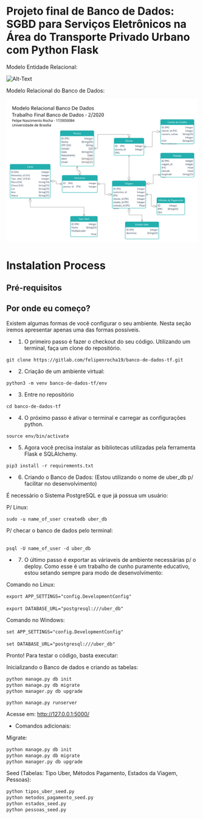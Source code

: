 # Projeto final de Banco de Dados: SGBD para Serviços Eletrônicos na Área do Transporte Privado Urbano com Python Flask

Modelo Entidade Relacional: 

![Alt-Text](mer.png)


Modelo Relacional do Banco de Dados:

![Alt-Text](ModeloRELACIONAL.png)

# Instalation Process

## Pré-requisitos


## Por onde eu começo?

Existem algumas formas de você configurar o seu ambiente. Nesta seção iremos apresentar apenas uma das formas possíveis.

* 1. O primeiro passo é fazer o checkout do seu código. Utilizando um terminal, faça um clone do repositório.

```
git clone https://gitlab.com/felipenrocha19/banco-de-dados-tf.git
```
* 2. Criação de um ambiente virtual:

```
python3 -m venv banco-de-dados-tf/env
```

* 3. Entre no repositório

```
cd banco-de-dados-tf
```

* 4. O próximo passo é ativar o terminal e carregar as configurações python.

```
source env/bin/activate
```

* 5. Agora você precisa instalar as bibliotecas utilizadas pela ferramenta Flask e SQLAlchemy.
```
pip3 install -r requirements.txt
```

* 6. Criando o Banco de Dados: (Estou utilizando o nome de uber_db p/ facilitar no desenvolvimento)

É necessário o Sistema PostgreSQL e que já possua um usuário:

P/ Linux:
```
sudo -u name_of_user createdb uber_db
```
P/ checar o banco de dados pelo terminal:
```

psql -U name_of_user -d uber_db
```


* 7. O último passo é exportar as váriaveis de ambiente necessárias p/ o deploy. Como esse é um trabalho de cunho puramente educativo, estou setando sempre para modo de desenvolvimento:

Comando no Linux:

```
export APP_SETTINGS="config.DevelopmentConfig"

export DATABASE_URL="postgresql:///uber_db"
```

Comando no Windows:

```
set APP_SETTINGS="config.DevelopmentConfig"

set DATABASE_URL="postgresql:///uber_db"
```


Pronto! Para testar o código, basta executar:

Inicializando o Banco de dados e criando as tabelas:
```
python manage.py db init
python manage.py db migrate
python manager.py db upgrade
```

```
python manage.py runserver

```
Acesse em: http://127.0.0.1:5000/


* Comandos adicionais:

Migrate:
```
python manage.py db init
python manage.py db migrate
python manager.py db upgrade

```

Seed (Tabelas: Tipo Uber, Métodos Pagamento, Estados da Viagem, Pessoas):

```
python tipos_uber_seed.py
python metodos_pagamento_seed.py
python estados_seed.py
python pessoas_seed.py


```



